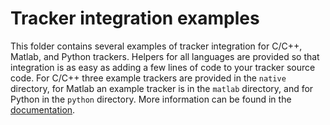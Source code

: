 Tracker integration examples
============================

This folder contains several examples of tracker integration for C/C++, Matlab, and Python trackers. Helpers for all languages are provided so that integration is as easy as adding a few lines of code to your tracker source code. For C/C++ three example trackers are provided in the `native` directory, for Matlab an example tracker is in the `matlab` directory, and for Python in the `python` directory. More information can be found in the [documentation](index.md).

